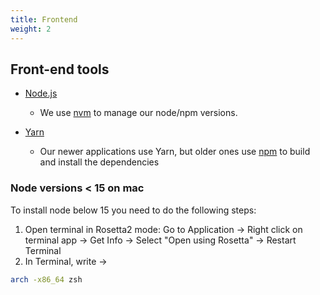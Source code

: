 ```yaml
---
title: Frontend
weight: 2
---
```


## Front-end tools

- [Node.js](https://nodejs.org/en)
    - We use [nvm](https://github.com/nvm-sh/nvm?target=_blank) to manage our node/npm versions.

- [Yarn](https://yarnpkg.com/getting-started/install)
    - Our newer applications use Yarn, but older ones use [npm](https://docs.npmjs.com/downloading-and-installing-node-js-and-npm) to build and install the dependencies

### Node versions < 15 on mac
To install node below 15 you need to do the following steps:
1. Open terminal in Rosetta2 mode: Go to Application -> Right click on terminal app -> Get Info -> Select "Open using Rosetta" -> Restart Terminal
2. In Terminal, write -> 
```bash 
arch -x86_64 zsh 
```
